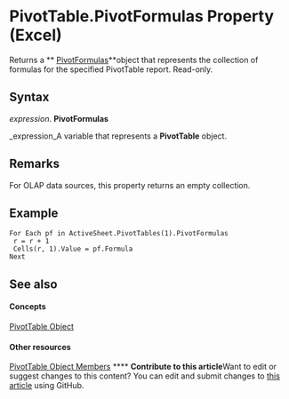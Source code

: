 
# PivotTable.PivotFormulas Property (Excel)

Returns a  ** [PivotFormulas](7139a4bd-f103-7190-004f-7f2261a4391f.md)**object that represents the collection of formulas for the specified PivotTable report. Read-only.


## Syntax

 _expression_. **PivotFormulas**

 _expression_A variable that represents a  **PivotTable** object.


## Remarks

For OLAP data sources, this property returns an empty collection.


## Example


```
For Each pf in ActiveSheet.PivotTables(1).PivotFormulas 
 r = r + 1 
 Cells(r, 1).Value = pf.Formula 
Next
```


## See also


#### Concepts


 [PivotTable Object](a9c1d4a0-78a9-f9a6-6daf-91cb63e45842.md)
#### Other resources


 [PivotTable Object Members](8e8d1692-cf32-63c6-a1f6-54ddcc2a4964.md)
****   **Contribute to this article**Want to edit or suggest changes to this content? You can edit and submit changes to  [this article](https://github.com/jhershey00/VBA_Excel_Test/OpenXMLCon/articles/fceade1d-7aa1-85c1-ca74-89460ffa6dff.md) using GitHub.

